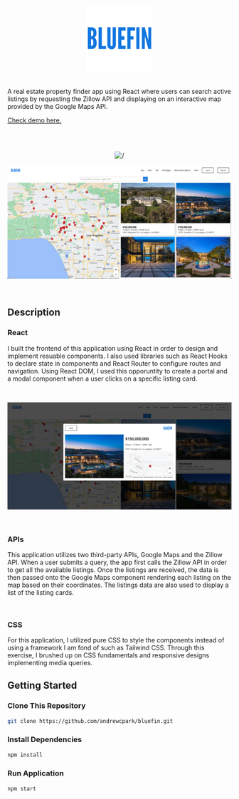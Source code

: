 <p align="center">
<img alt='/' src="src/assets/bluefin-logo.png" width="150px" height="auto"/>
</p>

<br>
A real estate property finder app using React where users can search active listings by requesting the Zillow API and displaying on an interactive map provided by the Google Maps API.
<br>

[Check demo here.](https://bluefin.vercel.app/)

<br>
<br>

<p align="center">
<img alt='/' src="src/assets/bluefin-page.png" width="900px" height="auto"/>
</p>

<p align="center">
<img alt='/' src="src/assets/bluefin-mapPage.png" width="900px" height="auto"/>
</p>

<br>

## Description

### React

I built the frontend of this application using React in order to design and implement resuable components. I also used libraries such as React Hooks to declare state in components and React Router to configure routes and navigation. Using React DOM, I used this opporuntity to create a portal and a modal component when a user clicks on a specific listing card.

<br>

<p align="center">
<img alt='/' src="src/assets/bluefin-modal.png" width="600px" height="auto"/>
</p>
<br>

### APIs

<p> This application utilizes two third-party APIs, Google Maps and the Zillow API. When a user submits a query, the app first calls the Zillow API in order to get all the available listings. Once the listings are received, the data is then passed onto the Google Maps component rendering each listing on the map based on their coordinates. The listings data are also used to display a list of the listing cards. <p/>
<br>

### CSS

For this application, I utilized pure CSS to style the components instead of using a framework I am fond of such as Tailwind CSS. Through this exercise, I brushed up on CSS fundamentals and responsive designs implementing media queries.
<br>

## Getting Started

### Clone This Repository

```bash
git clone https://github.com/andrewcpark/bluefin.git
```

### Install Dependencies

```bash
npm install
```

### Run Application

```bash
npm start
```
